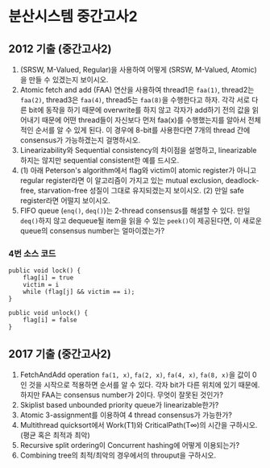 # 분산시스템 중간고사2

## 2012 기출 (중간고사2)
1. (SRSW, M-Valued, Regular)을 사용하여 어떻게 (SRSW, M-Valued, Atomic)을 만들 수 있겠는지 보이시오.
1. Atomic fetch and add (FAA) 연산을 사용하여 thread1은 `faa(1)`, thread2는 `faa(2)`, thread3은 `faa(4)`, thread5는 `faa(8)`을 수행한다고 하자. 각각 서로 다른 bit에 동작을 하기 때문에 overwrite를 하지 않고 각자가 add하기 전의 값을 읽어내기 때문에 어떤 thread들이 자신보다 먼저 faa(x)를 수행했는지를 알아서 전체적인 순서를 알 수 있게 된다. 이 경우에 8-bit를 사용한다면 7개의 thread 간에 consensus가 가능하겠는지 걸명하시오.
1. Linearizability와 Sequential consistency의 차이점을 설명하고, linearizable하지는 않지만 sequential consistent한 예를 드시오.
1. (1) 아래 Peterson's algorithm에서 flag와 victim이 atomic register가 아니고 regular register라면 이 알고리즘이 가지고 있는 mutual exclusion, deadlock-free, starvation-free 성질이 그대로 유지되겠는지 보이시오. (2) 만일 safe register라면 어떨지 보이시오.
1. FIFO queue (`enq()`, `deq()`)는 2-thread consensus를 해셜할 수 있다. 만일 `deq()`하지 않고 dequeue될 item을 읽을 수 있는 `peek()`이 제공된다면, 이 새로운 queue의 consensus number는 얼마이겠는가?

### 4번 소스 코드
```
public void lock() {
	flag[i] = true
	victim = i
	while (flag[j] && victim == i);
}

public void unlock() {
	flag[i] = false
}
```

## 2017 기출 (중간고사2)
1. FetchAndAdd operation `fa(1, x)`, `fa(2, x)`, `fa(4, x)`, `fa(8, x)`을 값이 0인 것을 시작으로 적용하면 순서를 알 수 있다. 각자 bit가 다른 위치에 있기 때문에. 하지만 FAA는 consensus number가 2이다. 무엇이 잘못된 것인가?
1. Skiplist based unbounded priority queue가 linearizable한가?
1. Atomic 3-assignment를 이용하여 4 thread consensus가 가능한가?
1. Multithread quicksort에서 Work(T1)와 CriticalPath(T∞)의 시간을 구하시오. (평균 혹은 최적과 최악)
1. Recursive split ordering이 Concurrent hashing에 어떻게 이용되는가?
1. Combining tree의 최적/최악의 경우에서의 throuput을 구하시오.
